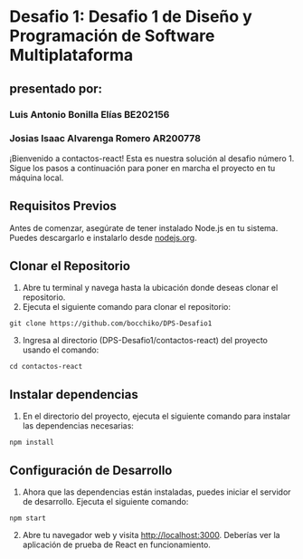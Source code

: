 # Desafio 1: Desafio 1 de Diseño y Programación de Software Multiplataforma
## presentado por:
### Luis Antonio Bonilla Elías BE202156
### Josias Isaac Alvarenga Romero AR200778
¡Bienvenido a contactos-react! Esta es nuestra solución al desafio número 1. Sigue
los pasos a continuación para poner en marcha el proyecto en tu máquina local.
## Requisitos Previos
Antes de comenzar, asegúrate de tener instalado Node.js en tu sistema. Puedes
descargarlo e instalarlo desde [nodejs.org](https://nodejs.org/).
## Clonar el Repositorio
1. Abre tu terminal y navega hasta la ubicación donde deseas clonar el repositorio.
2. Ejecuta el siguiente comando para clonar el repositorio:
```
git clone https://github.com/bocchiko/DPS-Desafio1
```
3. Ingresa al directorio (DPS-Desafio1/contactos-react) del proyecto usando el comando:
```
cd contactos-react
```
## Instalar dependencias
1. En el directorio del proyecto, ejecuta el siguiente comando para instalar las
dependencias necesarias:
```
npm install
```
## Configuración de Desarrollo
1. Ahora que las dependencias están instaladas, puedes iniciar el servidor de
desarrollo. Ejecuta el siguiente comando:
```
npm start
```
2. Abre tu navegador web y visita [http://localhost:3000](http://localhost:3000).
Deberías ver la aplicación de prueba de React en funcionamiento.
